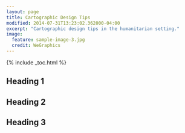 ```yaml
---
layout: page
title: Cartographic Design Tips
modified: 2014-07-31T13:23:02.362000-04:00
excerpt: "Cartographic design tips in the humanitarian setting."
image:
  feature: sample-image-3.jpg
  credit: WeGraphics
---
```


{% include _toc.html %}


## Heading 1
## Heading 2
## Heading 3
